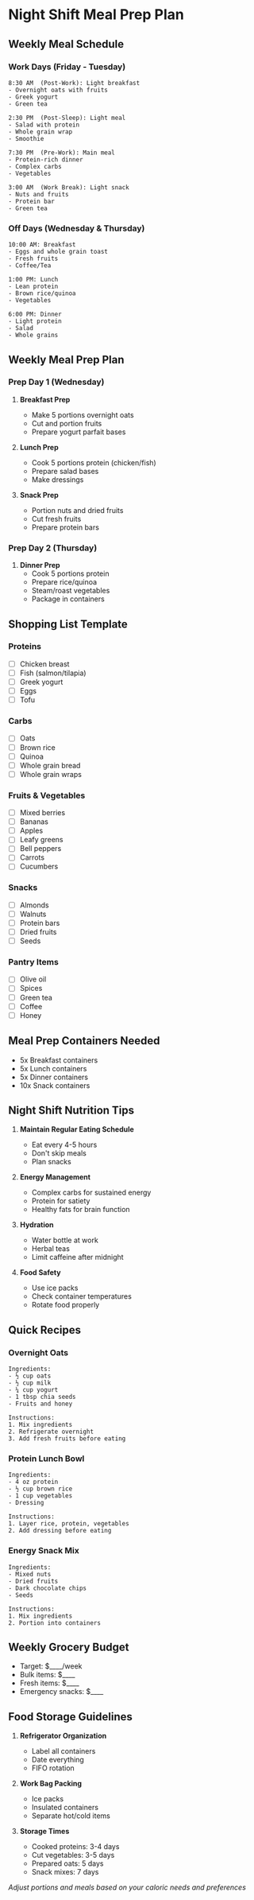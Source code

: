 # Night Shift Meal Prep Plan

## Weekly Meal Schedule

### Work Days (Friday - Tuesday)
```
8:30 AM  (Post-Work): Light breakfast
- Overnight oats with fruits
- Greek yogurt
- Green tea

2:30 PM  (Post-Sleep): Light meal
- Salad with protein
- Whole grain wrap
- Smoothie

7:30 PM  (Pre-Work): Main meal
- Protein-rich dinner
- Complex carbs
- Vegetables

3:00 AM  (Work Break): Light snack
- Nuts and fruits
- Protein bar
- Green tea
```

### Off Days (Wednesday & Thursday)
```
10:00 AM: Breakfast
- Eggs and whole grain toast
- Fresh fruits
- Coffee/Tea

1:00 PM: Lunch
- Lean protein
- Brown rice/quinoa
- Vegetables

6:00 PM: Dinner
- Light protein
- Salad
- Whole grains
```

## Weekly Meal Prep Plan

### Prep Day 1 (Wednesday)
1. **Breakfast Prep**
   - Make 5 portions overnight oats
   - Cut and portion fruits
   - Prepare yogurt parfait bases

2. **Lunch Prep**
   - Cook 5 portions protein (chicken/fish)
   - Prepare salad bases
   - Make dressings

3. **Snack Prep**
   - Portion nuts and dried fruits
   - Cut fresh fruits
   - Prepare protein bars

### Prep Day 2 (Thursday)
1. **Dinner Prep**
   - Cook 5 portions protein
   - Prepare rice/quinoa
   - Steam/roast vegetables
   - Package in containers

## Shopping List Template

### Proteins
- [ ] Chicken breast
- [ ] Fish (salmon/tilapia)
- [ ] Greek yogurt
- [ ] Eggs
- [ ] Tofu

### Carbs
- [ ] Oats
- [ ] Brown rice
- [ ] Quinoa
- [ ] Whole grain bread
- [ ] Whole grain wraps

### Fruits & Vegetables
- [ ] Mixed berries
- [ ] Bananas
- [ ] Apples
- [ ] Leafy greens
- [ ] Bell peppers
- [ ] Carrots
- [ ] Cucumbers

### Snacks
- [ ] Almonds
- [ ] Walnuts
- [ ] Protein bars
- [ ] Dried fruits
- [ ] Seeds

### Pantry Items
- [ ] Olive oil
- [ ] Spices
- [ ] Green tea
- [ ] Coffee
- [ ] Honey

## Meal Prep Containers Needed
- 5x Breakfast containers
- 5x Lunch containers
- 5x Dinner containers
- 10x Snack containers

## Night Shift Nutrition Tips
1. **Maintain Regular Eating Schedule**
   - Eat every 4-5 hours
   - Don't skip meals
   - Plan snacks

2. **Energy Management**
   - Complex carbs for sustained energy
   - Protein for satiety
   - Healthy fats for brain function

3. **Hydration**
   - Water bottle at work
   - Herbal teas
   - Limit caffeine after midnight

4. **Food Safety**
   - Use ice packs
   - Check container temperatures
   - Rotate food properly

## Quick Recipes

### Overnight Oats
```
Ingredients:
- ½ cup oats
- ½ cup milk
- ¼ cup yogurt
- 1 tbsp chia seeds
- Fruits and honey

Instructions:
1. Mix ingredients
2. Refrigerate overnight
3. Add fresh fruits before eating
```

### Protein Lunch Bowl
```
Ingredients:
- 4 oz protein
- ½ cup brown rice
- 1 cup vegetables
- Dressing

Instructions:
1. Layer rice, protein, vegetables
2. Add dressing before eating
```

### Energy Snack Mix
```
Ingredients:
- Mixed nuts
- Dried fruits
- Dark chocolate chips
- Seeds

Instructions:
1. Mix ingredients
2. Portion into containers
```

## Weekly Grocery Budget
- Target: $____/week
- Bulk items: $____
- Fresh items: $____
- Emergency snacks: $____

## Food Storage Guidelines
1. **Refrigerator Organization**
   - Label all containers
   - Date everything
   - FIFO rotation

2. **Work Bag Packing**
   - Ice packs
   - Insulated containers
   - Separate hot/cold items

3. **Storage Times**
   - Cooked proteins: 3-4 days
   - Cut vegetables: 3-5 days
   - Prepared oats: 5 days
   - Snack mixes: 7 days

*Adjust portions and meals based on your caloric needs and preferences*
